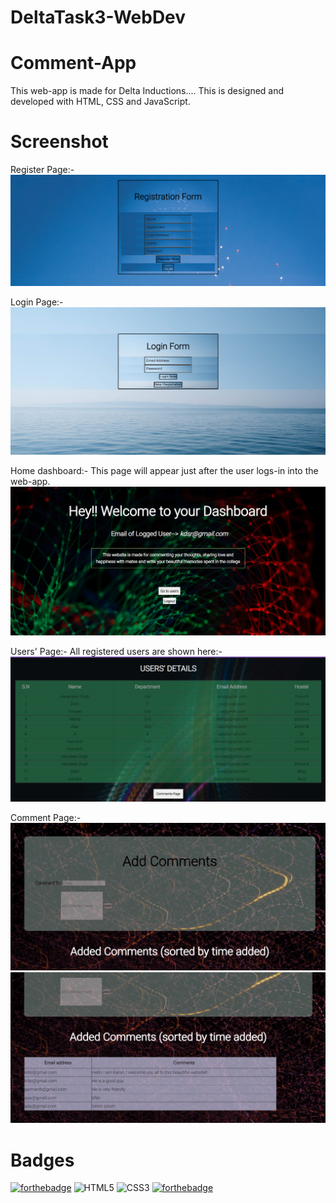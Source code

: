 # DeltaTask3-WebDev
# Comment-App
This web-app is made for Delta Inductions....
This is designed and developed with HTML, CSS and JavaScript.

# Screenshot
Register Page:-
![Reg-image](./screenshots%20for%20readme%20of%20delta%20task3/Registration%20form.png)

Login Page:-
![Login-image](./screenshots%20for%20readme%20of%20delta%20task3/login%20form.png)

Home dashboard:-
This page will appear just after the user logs-in into the web-app.
![Dashboard](./screenshots%20for%20readme%20of%20delta%20task3/home-dashboard.png)

Users' Page:-
All registered users are shown here:-
![Users'-page](./screenshots%20for%20readme%20of%20delta%20task3/User-page.png)

Comment Page:-
![Comments-page1](./screenshots%20for%20readme%20of%20delta%20task3/comment-pge-1.png)
![Comments-page2](./screenshots%20for%20readme%20of%20delta%20task3/cmnt-pge-2.png)

# Badges

[![forthebadge](https://forthebadge.com/images/badges/made-with-javascript.svg)](https://forthebadge.com)
![HTML5](https://img.shields.io/badge/html5-%23E34F26.svg?style=for-the-badge&logo=html5&logoColor=white)
![CSS3](https://img.shields.io/badge/css3-%231572B6.svg?style=for-the-badge&logo=css3&logoColor=white)
[![forthebadge](http://forthebadge.com/images/badges/built-with-love.svg)](http://forthebadge.com)

